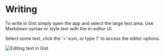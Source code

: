 # Writing

To write in Gist simply open the app and select the large text area. Use Markdown syntax or style text with the in-editor UI.


Select some text, click the ‘+’ icon, or type ‘/’ to access the editor options.


 ![Editing text in Gist](https://i.gyazo.com/1c1bc6bc33035683c61c7a476f9ed93f.gif)